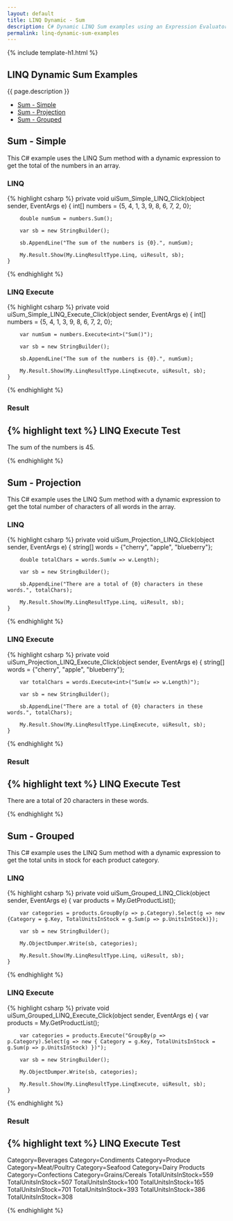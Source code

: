 ```yaml
---
layout: default
title: LINQ Dynamic - Sum
description: C# Dynamic LINQ Sum examples using an Expression Evaluator.
permalink: linq-dynamic-sum-examples
---
```


{% include template-h1.html %}

## LINQ Dynamic Sum Examples
{{ page.description }}

- [Sum - Simple](#sum---simple)
- [Sum - Projection](#sum---projection)
- [Sum - Grouped](#sum---grouped)

## Sum - Simple
This C# example uses the LINQ Sum method with a dynamic expression to get the total of the numbers in an array.

### LINQ
{% highlight csharp %}
private void uiSum_Simple_LINQ_Click(object sender, EventArgs e)
    {
        int[] numbers = {5, 4, 1, 3, 9, 8, 6, 7, 2, 0};

        double numSum = numbers.Sum();

        var sb = new StringBuilder();

        sb.AppendLine("The sum of the numbers is {0}.", numSum);

        My.Result.Show(My.LinqResultType.Linq, uiResult, sb);
    }
{% endhighlight %}

### LINQ Execute
{% highlight csharp %}
private void uiSum_Simple_LINQ_Execute_Click(object sender, EventArgs e)
    {
        int[] numbers = {5, 4, 1, 3, 9, 8, 6, 7, 2, 0};

        var numSum = numbers.Execute<int>("Sum()");

        var sb = new StringBuilder();

        sb.AppendLine("The sum of the numbers is {0}.", numSum);

        My.Result.Show(My.LinqResultType.LinqExecute, uiResult, sb);
    }
{% endhighlight %}

### Result
{% highlight text %}
LINQ Execute Test
------------------------------
The sum of the numbers is 45.

{% endhighlight %}

## Sum - Projection
This C# example uses the LINQ Sum method with a dynamic expression to get the total number of characters of all words in the array.

### LINQ
{% highlight csharp %}
private void uiSum_Projection_LINQ_Click(object sender, EventArgs e)
    {
        string[] words = {"cherry", "apple", "blueberry"};

        double totalChars = words.Sum(w => w.Length);

        var sb = new StringBuilder();

        sb.AppendLine("There are a total of {0} characters in these words.", totalChars);

        My.Result.Show(My.LinqResultType.Linq, uiResult, sb);
    }
{% endhighlight %}

### LINQ Execute
{% highlight csharp %}
private void uiSum_Projection_LINQ_Execute_Click(object sender, EventArgs e)
    {
        string[] words = {"cherry", "apple", "blueberry"};

        var totalChars = words.Execute<int>("Sum(w => w.Length)");

        var sb = new StringBuilder();

        sb.AppendLine("There are a total of {0} characters in these words.", totalChars);

        My.Result.Show(My.LinqResultType.LinqExecute, uiResult, sb);
    }
{% endhighlight %}

### Result
{% highlight text %}
LINQ Execute Test
------------------------------
There are a total of 20 characters in these words.

{% endhighlight %}

## Sum - Grouped
This C# example uses the LINQ Sum method with a dynamic expression to get the total units in stock for each product category.

### LINQ
{% highlight csharp %}
private void uiSum_Grouped_LINQ_Click(object sender, EventArgs e)
    {
        var products = My.GetProductList();

        var categories = products.GroupBy(p => p.Category).Select(g => new {Category = g.Key, TotalUnitsInStock = g.Sum(p => p.UnitsInStock)});

        var sb = new StringBuilder();

        My.ObjectDumper.Write(sb, categories); 

        My.Result.Show(My.LinqResultType.Linq, uiResult, sb);
    }
{% endhighlight %}

### LINQ Execute
{% highlight csharp %}
private void uiSum_Grouped_LINQ_Execute_Click(object sender, EventArgs e)
    {
        var products = My.GetProductList();

        var categories = products.Execute("GroupBy(p => p.Category).Select(g => new { Category = g.Key, TotalUnitsInStock = g.Sum(p => p.UnitsInStock) })");

        var sb = new StringBuilder();

        My.ObjectDumper.Write(sb, categories);

        My.Result.Show(My.LinqResultType.LinqExecute, uiResult, sb);
    }
{% endhighlight %}

### Result
{% highlight text %}
LINQ Execute Test
------------------------------
Category=Beverages 
Category=Condiments 
Category=Produce 
Category=Meat/Poultry 
Category=Seafood 
Category=Dairy Products 
Category=Confections 
Category=Grains/Cereals	TotalUnitsInStock=559 
TotalUnitsInStock=507 
TotalUnitsInStock=100 
TotalUnitsInStock=165 
TotalUnitsInStock=701 
TotalUnitsInStock=393 
TotalUnitsInStock=386 
TotalUnitsInStock=308

{% endhighlight %}
